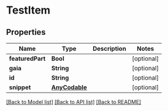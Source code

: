 # TestItem

## Properties
Name | Type | Description | Notes
------------ | ------------- | ------------- | -------------
**featuredPart** | **Bool** |  | [optional] 
**gaia** | **String** |  | [optional] 
**id** | **String** |  | [optional] 
**snippet** | [**AnyCodable**](.md) |  | [optional] 

[[Back to Model list]](../README.md#documentation-for-models) [[Back to API list]](../README.md#documentation-for-api-endpoints) [[Back to README]](../README.md)


